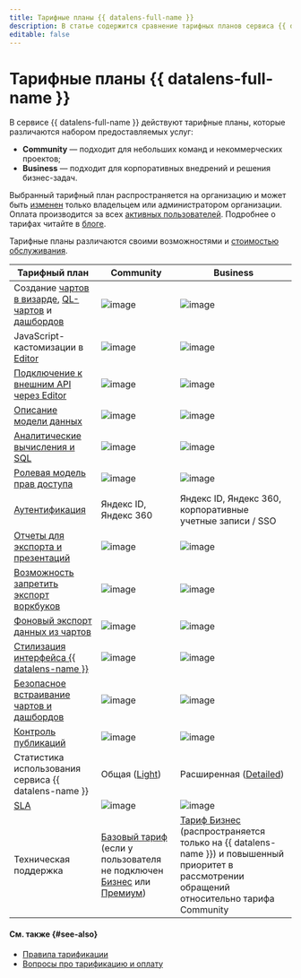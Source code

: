 ```yaml
---
title: Тарифные планы {{ datalens-full-name }}
description: В статье содержится сравнение тарифных планов сервиса {{ datalens-name }}.
editable: false
---
```


# Тарифные планы {{ datalens-full-name }}

В сервисе {{ datalens-full-name }} действуют тарифные планы, которые различаются набором предоставляемых услуг:

* **Community** — подходит для небольших команд и некоммерческих проектов;
* **Business** — подходит для корпоративных внедрений и решения бизнес-задач.

Выбранный тарифный план распространяется на организацию и может быть [изменен](../settings/service-plan.md#change-service-plan) только владельцем или администратором организации. Оплата производится за всех [активных пользователей](../pricing.md#active-users). Подробнее о тарифах читайте в [блоге](https://yandex.cloud/ru/blog/posts/2024/03/datalens-tariffs).

Тарифные планы различаются своими возможностями и [стоимостью обслуживания](../pricing.md#prices).

**Тарифный план**  | **Community** | **Business**
------------------ |---------------|---------------
Создание [чартов в визарде](./chart/dataset-based-charts.md), [QL-чартов](./chart/ql-charts.md) и [дашбордов](./dashboard.md) | ![image](../../_assets/common/yes.svg) | ![image](../../_assets/common/yes.svg)   
JavaScript-кастомизации в [Editor](../charts/editor/index.md) | ![image](../../_assets/common/no.svg) | ![image](../../_assets/common/yes.svg)   
[Подключение к внешним API через Editor](../operations/connection/create-api-connector.md) | ![image](../../_assets/common/no.svg) | ![image](../../_assets/common/yes.svg)   
[Описание модели данных](../dataset/data-model.md) | ![image](../../_assets/common/yes.svg) | ![image](../../_assets/common/yes.svg)   
[Аналитические вычисления и SQL](./calculations/index.md) | ![image](../../_assets/common/yes.svg) | ![image](../../_assets/common/yes.svg)   
[Ролевая модель прав доступа](../security/roles.md) | ![image](../../_assets/common/yes.svg) | ![image](../../_assets/common/yes.svg)   
[Аутентификация](../security/add-new-user.md) | Яндекс ID, Яндекс 360 | Яндекс ID, Яндекс 360, корпоративные учетные записи / SSO
[Отчеты для экспорта и презентаций](../reports/index.md) | ![image](../../_assets/common/no.svg) | ![image](../../_assets/common/yes.svg)
[Возможность запретить экспорт воркбуков](../workbooks-collections/export-and-import.md) | ![image](../../_assets/common/no.svg) | ![image](../../_assets/common/yes.svg)
[Фоновый экспорт данных из чартов](../concepts/chart/data-export.md) | ![image](../../_assets/common/no.svg) | ![image](../../_assets/common/yes.svg)
[Стилизация интерфейса {{ datalens-name }}](../settings/ui-customization.md) | ![image](../../_assets/common/no.svg) | ![image](../../_assets/common/yes.svg) 
[Безопасное встраивание чартов и дашбордов](../security/private-embedded-objects.md) | ![image](../../_assets/common/no.svg) | ![image](../../_assets/common/yes.svg) 
[Контроль публикаций](./datalens-public.md#publication-disable) | ![image](../../_assets/common/no.svg) | ![image](../../_assets/common/yes.svg)   
Статистика использования сервиса {{ datalens-name }} | Общая ([Light](./datalens-usage-analytics.md#light-dash)) | Расширенная ([Detailed](./datalens-usage-analytics.md#detailed-dash)) 
[SLA](https://yandex.ru/legal/cloud_sla_datalens) | ![image](../../_assets/common/no.svg) | ![image](../../_assets/common/yes.svg)  
Техническая поддержка | [Базовый тариф](../../support/pricing.md#base) (если у пользователя не подключен [Бизнес](../../support/pricing.md#business) или [Премиум](../../support/pricing.md#premium)) | [Тариф Бизнес](../../support/pricing.md#business) (распространяется только на {{ datalens-name }}) и повышенный приоритет в рассмотрении обращений относительно тарифа Community

#### См. также {#see-also}

* [Правила тарификации](../pricing.md)
* [Вопросы про тарификацию и оплату](../qa/pricing.md)